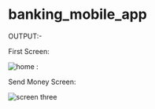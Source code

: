 # banking_mobile_app

OUTPUT:-

First Screen:

![home](https://github.com/Yashu-Chaudhary/Banking-Mobile-App/assets/137476521/7a7aedf6-77d9-405c-b55d-be41b4652eae)
:


Send Money Screen:

![screen three](https://github.com/Yashu-Chaudhary/Banking-Mobile-App/assets/137476521/e563e428-5b6a-4bb3-8e07-cc2b04f05521)
